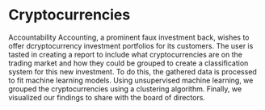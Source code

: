 # Cryptocurrencies

Accountability Accounting, a prominent faux investment back, wishes to offer dcryptocurrency investment portfolios for its customers. The user is tasted in creating a report to include what cryptocurrencies are on the trading market and how they could be grouped to create a classification system for this new investment. To do this, the gathered data is processed to fit machine learning models. Using unsupervised machine learning, we grouped the cryptocurrencies using a clustering algorithm. Finally, we visualized our findings to share with the board of directors. 
